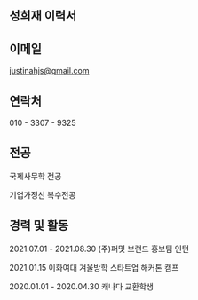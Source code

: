 ## 성희재 이력서 


## 이메일
justinahjs@gmail.com

## 연락처
010 - 3307 - 9325


## 전공

국제사무학 전공


기업가정신 복수전공

## 경력 및 활동

2021.07.01 - 2021.08.30 (주)퍼밋 브랜드 홍보팀 인턴


2021.01.15 이화여대 겨울방학 스타트업 해커톤 캠프


2020.01.01 - 2020.04.30 캐나다 교환학생



